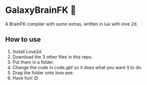 # GalaxyBrainFK 🧠
A BrainFK compiler with some extras, written in lua with love 2d.
## How to use
1. Install Love2d.
2. Download the 3 other files in this repo.
3. Put them in a folder.
4. Change the code in code.gbf so it does what you want it to do.
5. Drag the folder onto love.exe. 
6. Have fun! 😊
